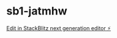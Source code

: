 # sb1-jatmhw

[Edit in StackBlitz next generation editor ⚡️](https://stackblitz.com/~/github.com/bhaskerkumarsingh/sb1-jatmhw)